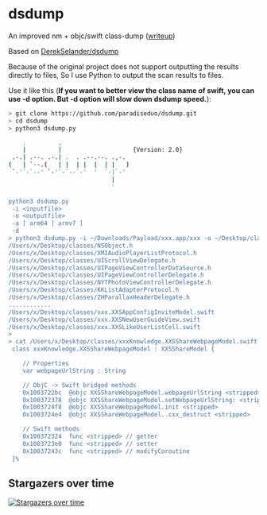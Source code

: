# dsdump
An improved nm + objc/swift class-dump ([writeup](https://derekselander.github.io/dsdump/))

Based on [DerekSelander/dsdump](https://github.com/DerekSelander/dsdump)

Because of the original project does not support outputting the results directly to files, So I use Python to output the scan results to files.

Use it like this (**If you want to better view the class name of swift, you can use -d option.
But -d option will slow down dsdump speed.**):
```bash
> git clone https://github.com/paradiseduo/dsdump.git
> cd dsdump
> python3 dsdump.py

    .         .
    |         |                    {Version: 2.0}
 .-.| .--. .-.| .  . .--.--. .,-.
(   | `--.(   | |  | |  |  | |   )
 `-'`-`--' `-'`-`--`-'  '  `-|`-'
                             |
                             '

python3 dsdump.py
 -i <inputfile>
 -o <outputfile>
 -a [ arm64 | armv7 ]
 -d
> python3 dsdump.py -i ~/Downloads/Payload/xxx.app/xxx -o ~/Desktop/classes
/Users/x/Desktop/classes/NSObject.h
/Users/x/Desktop/classes/XMIAudioPlayerListProtocol.h
/Users/x/Desktop/classes/UIScrollViewDelegate.h
/Users/x/Desktop/classes/UIPageViewControllerDataSource.h
/Users/x/Desktop/classes/UIPageViewControllerDelegate.h
/Users/x/Desktop/classes/NYTPhotoViewControllerDelegate.h
/Users/x/Desktop/classes/KKListAdapterProtocol.h
/Users/x/Desktop/classes/ZHParallaxHeaderDelegate.h
............
/Users/x/Desktop/classes/xxx.XXSAppConfigInviteModel.swift
/Users/x/Desktop/classes/xxx.XXSNewUserGuideView.swift
/Users/x/Desktop/classes/xxx.XXSLikeUserListCell.swift
> 
> cat /Users/x/Desktop/classes/xxxKnowledge.XXSShareWebpageModel.swift
 class xxxKnowledge.XXSShareWebpageModel : XXSShareModel {

	// Properties
	var webpageUrlString : String

	// ObjC -> Swift bridged methods
	0x1003722bc  @objc XXSShareWebpageModel.webpageUrlString <stripped>
	0x100372378  @objc XXSShareWebpageModel.setWebpageUrlString: <stripped>
	0x1003724f8  @objc XXSShareWebpageModel.init <stripped>
	0x1003724e4  @objc XXSShareWebpageModel..cxx_destruct <stripped>

	// Swift methods
	0x100372324  func <stripped> // getter
	0x1003723e0  func <stripped> // setter
	0x10037243c  func <stripped> // modifyCoroutine
 }%
```


## Stargazers over time

[![Stargazers over time](https://starchart.cc/paradiseduo/dsdump.svg)](https://starchart.cc/paradiseduo/dsdump)

